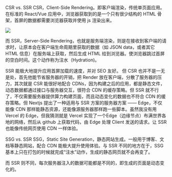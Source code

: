 CSR vs. SSR
CSR，Client-Side Rendering。即客户端渲染，传统单页面应用。在标准的 React/Vue 应用中，浏览器获取到的是一个只有很少结构的 HTML 骨架，首屏的数据都需要浏览器获取并使用 js 渲染出来。

![](http://cdn.liwuhou.cn/blog/202304262305320.png)

而 SSR，Server-Side Rendering，也就是服务端渲染，则是在接收到客户端的请求时，让原本会在客户端生命周期里获取的数据（如 JSON data，或者其它 HTML 信息）在服务端上获取，然后生成 HTML 给到浏览器。使浏览器跳过首屏的空白时间。这个动作称为注水（Hydration)。

SSR 能极大地提升应用首屏加载的速度，并对 SEO 友好。
但 CSR 也并不是一无是处，首先他能节省服务器的开销，把 Render 放在客户端，分散了服务器的压力，其次就是 CSR 能很好地配合 CDNs，因为构建之后的应用，都是静态文件，动态数据都通过接口与服务器交互，很符合 CDN 的缓存策略。但 SSR 就不行了，不仅需要服务器提供算力构建页面，而且动态变化的数据也不符合 CDN 的缓存策略。但 Nextjs 提出了一种适用与 SSR 方案的服务器方案 —— Edge，不仅能像 CDN 那样能静态资源，还能像源服务器那样跑一些脚本。虽然我没有用 Vercel 的 Edge，但我猜测就是 Vercel 实现了一个Edge（边缘节点）布满世界各地的网络，然后从 github 上获取代码，由 Edge 处理 Client 发送的请求。让 SSR 也能像传统网页使用 CDN 一样体验。

SSG vs. SSR
SSG，Static Site Generation，静态网站生成。一般用于博客、文档等静态网站，配合 CDN 能极大提升使用体验。与 SSR 不同的地方在于，SSG 基本上只在打包的时候就完成“注水”动作，生成的静态网页就不会再变了。

而 SSR 则不同，每次服务器注入的数据可能都是不同的，即生成的页面是动态变化的。
